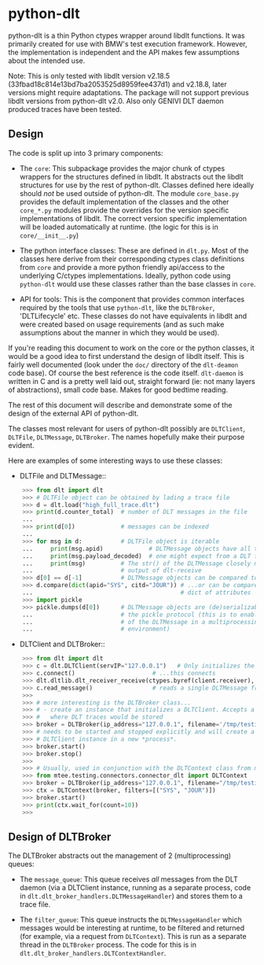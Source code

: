 # python-dlt

python-dlt is a thin Python ctypes wrapper around libdlt functions. It was
primarily created for use with BMW's test execution framework. However,
the implementation is independent and the API makes few assumptions about
the intended use.

Note: This is only tested with libdlt version v2.18.5 (33fbad18c814e13bd7ba2053525d8959fee437d1) and v2.18.8,
later versions might require adaptations. The package will not support previous libdlt
versions from python-dlt v2.0. Also only GENIVI DLT daemon produced traces
have been tested.

## Design

The code is split up into 3 primary components:

* The `core`: This subpackage provides the major chunk of ctypes wrappers for
  the structures defined in libdlt. It abstracts out the libdlt structures for use
  by the rest of python-dlt. Classes defined here ideally should *not* be used
  outside of python-dlt. The module `core_base.py` provides the default
  implementation of the classes and the other `core_*.py` modules provide the
  overrides for the version specific implementations of libdlt. The correct version
  specific implementation will be loaded automatically at runtime. (the logic for
  this is in `core/__init__.py`)

* The python interface classes: These are defined in `dlt.py`. Most of the
  classes here derive from their corresponding ctypes class definitions from
  `core` and provide a more python friendly api/access to the underlying C/ctypes
  implementations. Ideally, python code using `python-dlt` would use these classes
  rather than the base classes in `core`.

* API for tools: This is the component that provides common interfaces required
  by the tools that use `python-dlt`, like the `DLTBroker`, 'DLTLifecycle' etc. These
  classes do not have equivalents in libdlt and were created based on usage
  requirements (and as such make assumptions about the manner in which they would
  be used).

If you're reading this document to work on the core or the python classes, it
would be a good idea to first understand the design of libdlt itself. This is
fairly well documented (look under the `doc/` directory of the `dlt-deamon` code
base). Of course the best reference is the code itself. `dlt-daemon` is written
in C and is a pretty well laid out, straight forward (ie: not many layers of
abstractions), small code base. Makes for good bedtime reading.

The rest of this document will describe and demonstrate some of the design of
the external API of python-dlt.

The classes most relevant for users of python-dlt possibly are `DLTClient`,
`DLTFile`, `DLTMessage`, `DLTBroker`. The names hopefully make their purpose
evident.

Here are examples of some interesting ways to use these classes:

* DLTFile and DLTMessage::

```python
    >>> from dlt import dlt
    >>> # DLTFile object can be obtained by lading a trace file
    >>> d = dlt.load("high_full_trace.dlt")
    >>> print(d.counter_total)  # number of DLT messages in the file
    ...
    >>> print(d[0])             # messages can be indexed
    ...
    >>> for msg in d:           # DLTFile object is iterable
    ...     print(msg.apid)             # DLTMessage objects have all the attrs
    ...     print(msg.payload_decoded)  # one might expect from a DLT frame
    ...     print(msg)          # The str() of the DLTMessage closely matches the
    ...                         # output of dlt-receive
    >>> d[0] == d[-1]           # DLTMessage objects can be compared to each other
    >>> d.compare(dict(apid="SYS", citd="JOUR")) # ...or can be compared to an
    ...                                          # dict of attributes
    >>> import pickle
    >>> pickle.dumps(d[0])      # DLTMessage objects are (de)serializable using
    ...                         # the pickle protocol (this is to enable sharing
    ...                         # of the DLTMessage in a multiprocessing
    ...                         # environment)
```


* DLTClient and DLTBroker::

```python
    >>> from dlt import dlt
    >>> c = dlt.DLTClient(servIP="127.0.0.1")   # Only initializes the client
    >>> c.connect()                      # ...this connects
    >>> dlt.dltlib.dlt_receiver_receive(ctypes.byref(client.receiver), DLT_RECEIVE_SOCKET)  # receives data
    >>> c.read_message()                 # reads a single DLTMessage from received data  and returns it
    >>>
    >>> # more interesting is the DLTBroker class...
    >>> # - create an instance that initializes a DLTClient. Accepts a filename
    >>> #   where DLT traces would be stored
    >>> broker = DLTBroker(ip_address="127.0.0.1", filename='/tmp/testing_log.dlt')
    >>> # needs to be started and stopped explicitly and will create a run a
    >>> # DLTClient instance in a new *process*.
    >>> broker.start()
    >>> broker.stop()
    >>>
    >>> # Usually, used in conjunction with the DLTContext class from mtee
    >>> from mtee.testing.connectors.connector_dlt import DLTContext
    >>> broker = DLTBroker(ip_address="127.0.0.1", filename="/tmp/testing_log.dlt", verbose=True)
    >>> ctx = DLTContext(broker, filters=[("SYS", "JOUR")])
    >>> broker.start()
    >>> print(ctx.wait_for(count=10))
    >>>
```

## Design of DLTBroker

The DLTBroker abstracts out the management of 2 (multiprocessing) queues:

* The `message_queue`: This queue receives *all* messages from the DLT daemon
  (via a DLTClient instance, running as a separate process, code in
  `dlt.dlt_broker_handlers.DLTMessageHandler`) and stores them to a
  trace file.

* The `filter_queue`: This queue instructs the `DLTMessageHandler` which
  messages would be interesting at runtime, to be filtered and returned (for
  example, via a request from `DLTContext`). This is run as a separate thread in
  the `DLTBroker` process. The code for this is in
  `dlt.dlt_broker_handlers.DLTContextHandler`.
